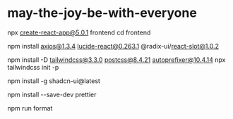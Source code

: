 # may-the-joy-be-with-everyone

<!-- Step by step to set up the project -->
npx create-react-app@5.0.1 frontend
cd frontend

<!-- Install dependencies: Axios, Lucide, Radix UI -->
npm install axios@1.3.4 lucide-react@0.263.1 @radix-ui/react-slot@1.0.2

<!-- Setup Tailwind CSS -->
npm install -D tailwindcss@3.3.0 postcss@8.4.21 autoprefixer@10.4.14
npx tailwindcss init -p

<!-- Set up shadcn/ui components -->
npm install -g shadcn-ui@latest

<!-- Install Prettier -->
npm install --save-dev prettier
<!-- To run Prettier -->
npm run format
